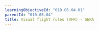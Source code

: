 ```yaml
---
learningObjectiveId: "010.05.04.01"
parentId: "010.05.04"
title: Visual flight rules (VFR) - SERA
---
```

